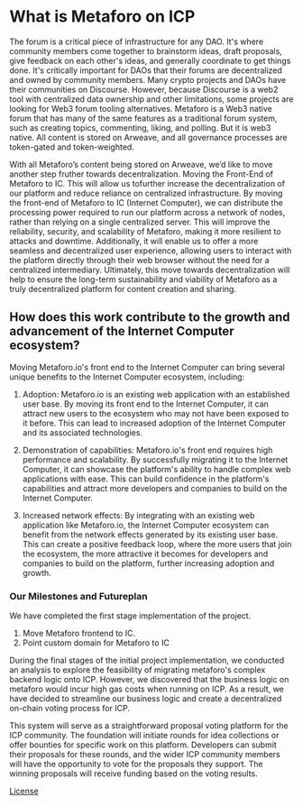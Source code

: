 <!-- # mf

Welcome to your new mf project and to the internet computer development community. By default, creating a new project adds this README and some template files to your project directory. You can edit these template files to customize your project and to include your own code to speed up the development cycle.

To get started, you might want to explore the project directory structure and the default configuration file. Working with this project in your development environment will not affect any production deployment or identity tokens.

To learn more before you start working with mf, see the following documentation available online:

- [Quick Start](https://internetcomputer.org/docs/current/developer-docs/quickstart/hello10mins)
- [SDK Developer Tools](https://internetcomputer.org/docs/current/developer-docs/build/install-upgrade-remove)
- [Motoko Programming Language Guide](https://internetcomputer.org/docs/current/developer-docs/build/cdks/motoko-dfinity/motoko/)
- [Motoko Language Quick Reference](https://internetcomputer.org/docs/current/references/motoko-ref/)
- [JavaScript API Reference](https://erxue-5aaaa-aaaab-qaagq-cai.raw.ic0.app)

If you want to start working on your project right away, you might want to try the following commands:

```bash
cd mf/
dfx help
dfx canister --help
```

## Running the project locally

If you want to test your project locally, you can use the following commands:

```bash
# Starts the replica, running in the background
dfx start --background

# Deploys your canisters to the replica and generates your candid interface
dfx deploy
```

Once the job completes, your application will be available at `http://localhost:4943?canisterId={asset_canister_id}`.

Additionally, if you are making frontend changes, you can start a development server with

```bash
npm start
```

Which will start a server at `http://localhost:8080`, proxying API requests to the replica at port 4943.

### Note on frontend environment variables

If you are hosting frontend code somewhere without using DFX, you may need to make one of the following adjustments to ensure your project does not fetch the root key in production:

- set`NODE_ENV` to `production` if you are using Webpack
- use your own preferred method to replace `process.env.NODE_ENV` in the autogenerated declarations
- Write your own `createActor` constructor
 -->

# What is Metaforo on ICP

The forum is a critical piece of infrastructure for any DAO. It's where community members come together to brainstorm ideas, draft proposals, give feedback on each other's ideas, and generally coordinate to get things done. It's critically important for DAOs that their forums are decentralized and owned by community members. Many crypto projects and DAOs have their communities on Discourse. However, because Discourse is a web2 tool with centralized data ownership and other limitations, some projects are looking for Web3 forum tooling alternatives.
Metaforo is a Web3 native forum that has many of the same features as a traditional forum system, such as creating topics, commenting, liking, and polling. But it is web3 native. All content is stored on Arweave, and all governance processes are token-gated and token-weighted.

With all Metaforo’s content being stored on Arweave, we’d like to move another step fruther towards decentralization. Moving the Front-End of Metaforo to IC. This will allow us tofurther increase the decentralization of our platform and reduce reliance on centralized infrastructure. By moving the front-end of Metaforo to IC (Internet Computer), we can distribute the processing power required to run our platform across a network of nodes, rather than relying on a single centralized server. This will improve the reliability, security, and scalability of Metaforo, making it more resilient to attacks and downtime. Additionally, it will enable us to offer a more seamless and decentralized user experience, allowing users to interact with the platform directly through their web browser without the need for a centralized intermediary. Ultimately, this move towards decentralization will help to ensure the long-term sustainability and viability of Metaforo as a truly decentralized platform for content creation and sharing.

## How does this work contribute to the growth and advancement of the Internet Computer ecosystem?

Moving Metaforo.io's front end to the Internet Computer can bring several unique benefits to the Internet Computer ecosystem, including:

1. Adoption: Metaforo.io is an existing web application with an established user base. By moving its front end to the Internet Computer, it can attract new users to the ecosystem who may not have been exposed to it before. This can lead to increased adoption of the Internet Computer and its associated technologies.

2. Demonstration of capabilities: Metaforo.io's front end requires high performance and scalability. By successfully migrating it to the Internet Computer, it can showcase the platform's ability to handle complex web applications with ease. This can build confidence in the platform's capabilities and attract more developers and companies to build on the Internet Computer.

3. Increased network effects: By integrating with an existing web application like Metaforo.io, the Internet Computer ecosystem can benefit from the network effects generated by its existing user base. This can create a positive feedback loop, where the more users that join the ecosystem, the more attractive it becomes for developers and companies to build on the platform, further increasing adoption and growth.

### Our Milestones and Futureplan

We have completed the first stage implementation of the project. 

1. Move Metaforo frontend to IC.
2. Point custom domain for Metaforo to IC

During the final stages of the initial project implementation, we conducted an analysis to explore the feasibility of migrating metaforo's complex backend logic onto ICP. However, we discovered that the business logic on metaforo would incur high gas costs when running on ICP. As a result, we have decided to streamline our business logic and create a decentralized on-chain voting process for ICP.

This system will serve as a straightforward proposal voting platform for the ICP community. The foundation will initiate rounds for idea collections or offer bounties for specific work on this platform. Developers can submit their proposals for these rounds, and the wider ICP community members will have the opportunity to vote for the proposals they support. The winning proposals will receive funding based on the voting results.

[License](https://github.com/metaforo/metaforo-icp/blob/master/LICENSE)